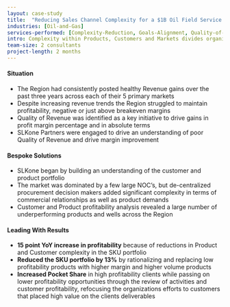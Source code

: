 ```yaml
---
layout: case-study
title:  "Reducing Sales Channel Complexity for a $1B Oil Field Service Organization in Latin America"
industries: [Oil-and-Gas]
services-performed: [Complexity-Reduction, Goals-Alignment, Quality-of-Revenue]
intro: Complexity within Products, Customers and Markets divides organizational focus and energy leading to lagging results; our ability to reduce complexity and emphasize core competencies allows organizations to realize profits and sell focused products results to their organizations
team-size: 2 consultants
project-length: 2 months
---
```


#### Situation
- The Region had consistently posted healthy Revenue gains over the past three years across each of their 5 primary markets
- Despite increasing revenue trends the Region struggled to maintain profitability, negative or just above breakeven margins
- Quality of Revenue was identified as a key initiative to drive gains in profit margin percentage and in absolute terms
- SLKone Partners were engaged to drive an understanding of poor Quality of Revenue and drive margin improvement

#### Bespoke Solutions
- SLKone began by building an understanding of the customer and product portfolio
- The market was dominated by a few large NOC’s, but de-centralized procurement decision makers added significant complexity in terms of commercial relationships as well as product demands
- Customer and Product profitability analysis revealed a large number of underperforming products and wells across the Region

#### Leading With Results
- **15 point YoY increase in profitability** because of reductions in Product and Customer complexity in the SKU portfolio
- **Reduced the SKU portfolio by 13%** by rationalizing and replacing low profitability products with higher margin and higher volume products 
- **Increased Pocket Share** in high profitability clients while passing on lower profitability opportunities through the review of activities and customer profitability, refocusing the organizations efforts to customers that placed high value on the clients deliverables